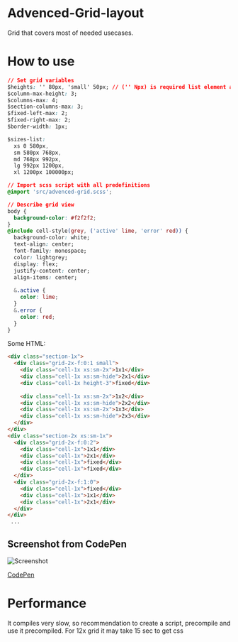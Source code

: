 # Advenced-Grid-layout
Grid that covers most of needed usecases.

# How to use

```css
// Set grid variables
$heights: '' 80px, 'small' 50px; // ('' Npx) is required list element as default state
$column-max-height: 3;
$columns-max: 4;
$section-columns-max: 3;
$fixed-left-max: 2;
$fixed-right-max: 2;
$border-width: 1px;

$sizes-list:
  xs 0 580px,
  sm 580px 768px,
  md 768px 992px,
  lg 992px 1200px,
  xl 1200px 100000px;

// Import scss script with all predefinitions
@import 'src/advenced-grid.scss';

// Describe grid view
body {
  background-color: #f2f2f2;
}
@include cell-style(grey, ('active' lime, 'error' red)) {
  background-color: white;
  text-align: center;
  font-family: monospace;
  color: lightgrey;
  display: flex;
  justify-content: center;
  align-items: center;
  
  &.active {
    color: lime;
  }
  &.error {
    color: red;
  }
}

```

Some HTML:
```html
<div class="section-1x">
  <div class="grid-2x-f:0:1 small">
    <div class="cell-1x xs:sm-2x">1x1</div>
    <div class="cell-1x xs:sm-hide">2x1</div>
    <div class="cell-1x height-3">fixed</div>
    
    <div class="cell-1x xs:sm-2x">1x2</div>
    <div class="cell-1x xs:sm-hide">2x2</div>
    <div class="cell-1x xs:sm-2x">1x3</div>
    <div class="cell-1x xs:sm-hide">2x3</div>
  </div>
</div>
<div class="section-2x xs:sm-1x">
  <div class="grid-2x-f:0:2">
    <div class="cell-1x">1x1</div>
    <div class="cell-1x">2x1</div>
    <div class="cell-1x">fixed</div>
    <div class="cell-1x">fixed</div>
  </div>
  <div class="grid-2x-f:1:0">
    <div class="cell-1x">fixed</div>
    <div class="cell-1x">1x1</div>
    <div class="cell-1x">2x1</div>
  </div>
</div>
 ...
```

## Screenshot from CodePen
![Screenshot](https://i.snag.gy/yIHC4q.jpg)

[CodePen](https://codepen.io/anon/pen/KRgbgw?editors=1100)

# Performance

It compiles very slow, so recommendation to create a script, precompile and use it precompiled. For 12x grid it may take 15 sec to get css
